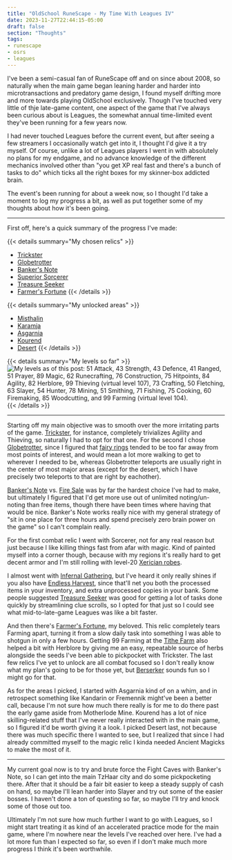 ```yaml
---
title: "OldSchool RuneScape - My Time With Leagues IV"
date: 2023-11-27T22:44:15-05:00
draft: false
section: "Thoughts"
tags:
- runescape
- osrs
- leagues
---
```


I've been a semi-casual fan of RuneScape off and on since about 2008, so naturally when the main game began leaning harder and harder into microtransactions and predatory game design, I found myself drifting more and more towards playing OldSchool exclusively. Though I've touched very little of thje late-game content, one aspect of the game that I've always been curious about is Leagues, the somewhat annual time-limited event they've been running for a few years now.

I had never touched Leagues before the current event, but after seeing a few streamers I occasionally watch get into it, I thought I'd give it a try myself. Of course, unlike a lot of Leagues players I went in with absolutely no plans for my endgame, and no advance knowledge of the different mechanics involved other than "you get XP real fast and there's a bunch of tasks to do" which ticks all the right boxes for my skinner-box addicted brain.

The event's been running for about a week now, so I thought I'd take a moment to log my progress a bit, as well as put together some of my thoughts about how it's been going.

---

First off, here's a quick summary of the progress I've made:

{{< details summary="My chosen relics" >}}
- [Trickster](https://oldschool.runescape.wiki/w/Trickster)
- [Globetrotter](https://oldschool.runescape.wiki/w/Globetrotter)
- [Banker's Note](https://oldschool.runescape.wiki/w/Banker's_Note)
- [Superior Sorcerer](https://oldschool.runescape.wiki/w/Superior_Sorcerer)
- [Treasure Seeker](https://oldschool.runescape.wiki/w/Treasure_Seeker)
- [Farmer's Fortune](https://oldschool.runescape.wiki/w/Farmer's_Fortune)
{{< /details >}}

{{< details summary="My unlocked areas" >}}
- [Misthalin](https://oldschool.runescape.wiki/w/Trailblazer_Reloaded_League/Areas/Misthalin)
- [Karamja](https://oldschool.runescape.wiki/w/Trailblazer_Reloaded_League/Areas/Karamja)
- [Asgarnia](https://oldschool.runescape.wiki/w/Trailblazer_Reloaded_League/Areas/Asgarnia)
- [Kourend](https://oldschool.runescape.wiki/w/Trailblazer_Reloaded_League/Areas/Kourend)
- [Desert](https://oldschool.runescape.wiki/w/Trailblazer_Reloaded_League/Areas/Desert)
{{< /details >}}


{{< details summary="My levels so far" >}}
![My levels as of this post: 51 Attack, 43 Strength, 43 Defence, 41 Ranged, 51 Prayer, 89 Magic, 62 Runecrafting, 76 Construction, 75 Hitpoints, 84 Agility, 82 Herblore, 99 Thieving (virtual level 107), 73 Crafting, 50 Fletching, 63 Slayer, 54 Hunter, 78 Mining, 51 Smithing, 71 Fishing, 75 Cooking, 60 Firemaking, 85 Woodcutting, and 99 Farming (virtual level 104).](../img/osrs-leagues-4_levels-1.png)
{{< /details >}}

---

Starting off my main objective was to smooth over the more irritating parts of the game. [Trickster](https://oldschool.runescape.wiki/w/Trickster), for instance, completely trivializes Agility and Thieving, so naturally I had to opt for that one. For the second I chose [Globetrotter](https://oldschool.runescape.wiki/w/Globetrotter), since I figured that [fairy rings](https://oldschool.runescape.wiki/w/Fairy%27s_Flight) tended to be too far away from most points of interest, and would mean a lot more walking to get to wherever I needed to be, whereas Globetrotter teleports are usually right in the center of most major areas (except for the desert, which I have precisely two teleports to that are right by eachother).

[Banker's Note](https://oldschool.runescape.wiki/w/Banker%27s_Note) vs. [Fire Sale](https://oldschool.runescape.wiki/w/Fire_Sale) was by far the hardest choice I've had to make, but ultimately I figured that I'd get more use out of unlimited noting/un-noting than free items, though there have been times where having that would be nice. Banker's Note works really nice with my general strategy of "sit in one place for three hours and spend precisely zero brain power on the game" so I can't complain really.

For the first combat relic I went with Sorcerer, not for any real reason but just because I like killing things fast from afar with magic. Kind of painted myself into a corner though, because with my regions it's really hard to get decent armor and I'm still rolling with level-20 [Xerician robes](https://oldschool.runescape.wiki/w/Xerician_robes).

I almost went with [Infernal Gathering](https://oldschool.runescape.wiki/w/Infernal_Gathering), but I've heard it only really shines if you also have [Endless Harvest](https://oldschool.runescape.wiki/w/Endless_Harvest), since that'll net you both the processed items in your inventory, and extra unprocessed copies in your bank. Some people suggested [Treasure Seeker](https://oldschool.runescape.wiki/w/Treasure_Seeker) was good for getting a lot of tasks done quickly by streamlining clue scrolls, so I opted for that just so I could see what mid-to-late-game Leagues was like a bit faster.

And then there's [Farmer's Fortune](https://oldschool.runescape.wiki/w/Farmer%27s_Fortune), my beloved. This relic completely tears Farming apart, turning it from a slow daily task into something I was able to shotgun in only a few hours. Getting 99 Farming at the [Tithe Farm](https://oldschool.runescape.wiki/w/Tithe_Farm) also helped a bit with Herblore by giving me an easy, repeatable source of herbs alongside the seeds I've been able to pickpocket with Trickster. The last few relics I've yet to unlock are all combat focused so I don't really know what my plan's going to be for those yet, but [Berserker](https://oldschool.runescape.wiki/w/Berserker) sounds fun so I might go for that.

As for the areas I picked, I started with Asgarnia kind of on a whim, and in retrospect something like Kandarin or Fremennik might've been a better call, because I'm not sure how much there really is for me to do there past the early game aside from Motherlode Mine. Kourend has a lot of nice skilling-related stuff that I've never really interacted with in the main game, so I figured it'd be worth giving it a look. I picked Desert last, not because there was much specific there I wanted to see, but I realized that since I had already committed myself to the magic relic I kinda needed Ancient Magicks to make the most of it.

---

My current goal now is to try and brute force the Fight Caves with Banker's Note, so I can get into the main TzHaar city and do some pickpocketing there. After that it should be a fair bit easier to keep a steady supply of cash on hand, so maybe I'll lean harder into Slayer and try out some of the easier bosses. I haven't done a ton of questing so far, so maybe I'll try and knock some of those out too.

Ultimately I'm not sure how much further I want to go with Leagues, so I might start treating it as kind of an accelerated practice mode for the main game, where I'm nowhere near the levels I've reached over here. I've had a lot more fun than I expected so far, so even if I don't make much more progress I think it's been worthwhile.